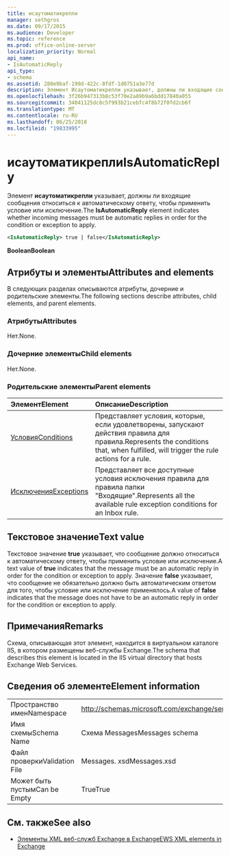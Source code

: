 ```yaml
---
title: исаутоматикрепли
manager: sethgros
ms.date: 09/17/2015
ms.audience: Developer
ms.topic: reference
ms.prod: office-online-server
localization_priority: Normal
api_name:
- IsAutomaticReply
api_type:
- schema
ms.assetid: 280e9baf-199d-422c-8fdf-1d0751a3e77d
description: Элемент Исаутоматикрепли указывает, должны ли входящие сообщения относиться к автоматическому ответу, чтобы применить условие или исключение.
ms.openlocfilehash: 3f26b947313b8c53f70e2a89b9a6bdd17840a055
ms.sourcegitcommit: 34041125dc8c5f993b21cebfc4f8b72f0fd2cb6f
ms.translationtype: MT
ms.contentlocale: ru-RU
ms.lasthandoff: 06/25/2018
ms.locfileid: "19833995"
---
```

# <a name="isautomaticreply"></a><span data-ttu-id="b8eb8-103">исаутоматикрепли</span><span class="sxs-lookup"><span data-stu-id="b8eb8-103">IsAutomaticReply</span></span>

<span data-ttu-id="b8eb8-104">Элемент **исаутоматикрепли** указывает, должны ли входящие сообщения относиться к автоматическому ответу, чтобы применить условие или исключение.</span><span class="sxs-lookup"><span data-stu-id="b8eb8-104">The **IsAutomaticReply** element indicates whether incoming messages must be automatic replies in order for the condition or exception to apply.</span></span> 
  
```XML
<IsAutomaticReply> true | false</IsAutomaticReply>
```

 <span data-ttu-id="b8eb8-105">**Boolean**</span><span class="sxs-lookup"><span data-stu-id="b8eb8-105">**Boolean**</span></span>
## <a name="attributes-and-elements"></a><span data-ttu-id="b8eb8-106">Атрибуты и элементы</span><span class="sxs-lookup"><span data-stu-id="b8eb8-106">Attributes and elements</span></span>

<span data-ttu-id="b8eb8-107">В следующих разделах описываются атрибуты, дочерние и родительские элементы.</span><span class="sxs-lookup"><span data-stu-id="b8eb8-107">The following sections describe attributes, child elements, and parent elements.</span></span>
  
### <a name="attributes"></a><span data-ttu-id="b8eb8-108">Атрибуты</span><span class="sxs-lookup"><span data-stu-id="b8eb8-108">Attributes</span></span>

<span data-ttu-id="b8eb8-109">Нет.</span><span class="sxs-lookup"><span data-stu-id="b8eb8-109">None.</span></span>
  
### <a name="child-elements"></a><span data-ttu-id="b8eb8-110">Дочерние элементы</span><span class="sxs-lookup"><span data-stu-id="b8eb8-110">Child elements</span></span>

<span data-ttu-id="b8eb8-111">Нет.</span><span class="sxs-lookup"><span data-stu-id="b8eb8-111">None.</span></span>
  
### <a name="parent-elements"></a><span data-ttu-id="b8eb8-112">Родительские элементы</span><span class="sxs-lookup"><span data-stu-id="b8eb8-112">Parent elements</span></span>

|<span data-ttu-id="b8eb8-113">**Элемент**</span><span class="sxs-lookup"><span data-stu-id="b8eb8-113">**Element**</span></span>|<span data-ttu-id="b8eb8-114">**Описание**</span><span class="sxs-lookup"><span data-stu-id="b8eb8-114">**Description**</span></span>|
|:-----|:-----|
|[<span data-ttu-id="b8eb8-115">Условия</span><span class="sxs-lookup"><span data-stu-id="b8eb8-115">Conditions</span></span>](conditions.md) <br/> |<span data-ttu-id="b8eb8-116">Представляет условия, которые, если удовлетворены, запускают действия правила для правила.</span><span class="sxs-lookup"><span data-stu-id="b8eb8-116">Represents the conditions that, when fulfilled, will trigger the rule actions for a rule.</span></span>  <br/> |
|[<span data-ttu-id="b8eb8-117">Исключения</span><span class="sxs-lookup"><span data-stu-id="b8eb8-117">Exceptions</span></span>](exceptions.md) <br/> |<span data-ttu-id="b8eb8-118">Представляет все доступные условия исключения правила для правила папки "Входящие".</span><span class="sxs-lookup"><span data-stu-id="b8eb8-118">Represents all the available rule exception conditions for an Inbox rule.</span></span>  <br/> |
   
## <a name="text-value"></a><span data-ttu-id="b8eb8-119">Текстовое значение</span><span class="sxs-lookup"><span data-stu-id="b8eb8-119">Text value</span></span>

<span data-ttu-id="b8eb8-120">Текстовое значение **true** указывает, что сообщение должно относиться к автоматическому ответу, чтобы применить условие или исключение.</span><span class="sxs-lookup"><span data-stu-id="b8eb8-120">A text value of **true** indicates that the message must be an automatic reply in order for the condition or exception to apply.</span></span> <span data-ttu-id="b8eb8-121">Значение **false** указывает, что сообщение не обязательно должно быть автоматическим ответом для того, чтобы условие или исключение применялось.</span><span class="sxs-lookup"><span data-stu-id="b8eb8-121">A value of **false** indicates that the message does not have to be an automatic reply in order for the condition or exception to apply.</span></span> 
  
## <a name="remarks"></a><span data-ttu-id="b8eb8-122">Примечания</span><span class="sxs-lookup"><span data-stu-id="b8eb8-122">Remarks</span></span>

<span data-ttu-id="b8eb8-123">Схема, описывающая этот элемент, находится в виртуальном каталоге IIS, в котором размещены веб-службы Exchange.</span><span class="sxs-lookup"><span data-stu-id="b8eb8-123">The schema that describes this element is located in the IIS virtual directory that hosts Exchange Web Services.</span></span>
  
## <a name="element-information"></a><span data-ttu-id="b8eb8-124">Сведения об элементе</span><span class="sxs-lookup"><span data-stu-id="b8eb8-124">Element information</span></span>

|||
|:-----|:-----|
|<span data-ttu-id="b8eb8-125">Пространство имен</span><span class="sxs-lookup"><span data-stu-id="b8eb8-125">Namespace</span></span>  <br/> |http://schemas.microsoft.com/exchange/services/2006/messages  <br/> |
|<span data-ttu-id="b8eb8-126">Имя схемы</span><span class="sxs-lookup"><span data-stu-id="b8eb8-126">Schema Name</span></span>  <br/> |<span data-ttu-id="b8eb8-127">Схема Messages</span><span class="sxs-lookup"><span data-stu-id="b8eb8-127">Messages schema</span></span>  <br/> |
|<span data-ttu-id="b8eb8-128">Файл проверки</span><span class="sxs-lookup"><span data-stu-id="b8eb8-128">Validation File</span></span>  <br/> |<span data-ttu-id="b8eb8-129">Messages. xsd</span><span class="sxs-lookup"><span data-stu-id="b8eb8-129">Messages.xsd</span></span>  <br/> |
|<span data-ttu-id="b8eb8-130">Может быть пустым</span><span class="sxs-lookup"><span data-stu-id="b8eb8-130">Can be Empty</span></span>  <br/> |<span data-ttu-id="b8eb8-131">True</span><span class="sxs-lookup"><span data-stu-id="b8eb8-131">True</span></span>  <br/> |
   
## <a name="see-also"></a><span data-ttu-id="b8eb8-132">См. также</span><span class="sxs-lookup"><span data-stu-id="b8eb8-132">See also</span></span>



- [<span data-ttu-id="b8eb8-133">Элементы XML веб-служб Exchange в Exchange</span><span class="sxs-lookup"><span data-stu-id="b8eb8-133">EWS XML elements in Exchange</span></span>](ews-xml-elements-in-exchange.md)

